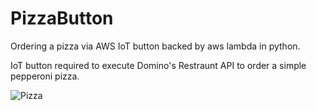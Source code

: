 # PizzaButton
Ordering a pizza via AWS IoT button backed by aws lambda in python.

IoT button required to execute Domino's Restraunt API to order a simple pepperoni pizza.

![Pizza](https://github.com/[Derlin8]/[PizzaButton]/blob/[main]/pepperoni_pizza.jpg?raw=true)

